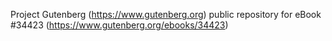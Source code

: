 Project Gutenberg (https://www.gutenberg.org) public repository for eBook #34423 (https://www.gutenberg.org/ebooks/34423)
